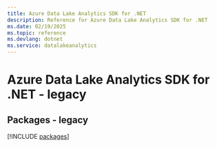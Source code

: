 ```yaml
---
title: Azure Data Lake Analytics SDK for .NET
description: Reference for Azure Data Lake Analytics SDK for .NET
ms.date: 02/19/2025
ms.topic: reference
ms.devlang: dotnet
ms.service: datalakeanalytics
---
```

# Azure Data Lake Analytics SDK for .NET - legacy
## Packages - legacy
[!INCLUDE [packages](data-lake-analytics-index.md)]